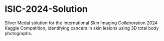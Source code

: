 # ISIC-2024-Solution
Silver Medal solution for the International Skin Imaging Collaboration 2024 Kaggle Competition, identifying cancers in skin lesions using 3D total body photographs.
